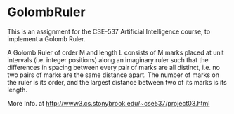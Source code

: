 # GolombRuler
This is an assignment for the CSE-537 Artificial Intelligence course, to implement a Golomb Ruler. 

A Golomb Ruler of order M and length L consists of M marks placed at unit intervals (i.e. integer positions) 
along an imaginary ruler such that the differences in spacing between every pair of marks are all distinct, 
i.e. no two pairs of marks are the same distance apart. The number of marks on the ruler is its order, 
and the largest distance between two of its marks is its length.

More Info. at http://www3.cs.stonybrook.edu/~cse537/project03.html
